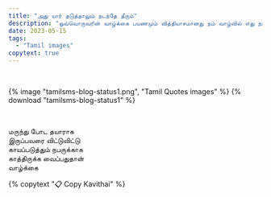 ```yaml
---
title: "அது யார் தடுத்தாலும் நடந்தே தீரும்"
description: "ஒவ்வொருவரின் வாழ்க்கை பயணமும் வித்தியாசமானது நம் வாழ்வில் எது நடக்க வேண்டும் என்று இருக்கிறதோ அது யார் தடுத்தாலும் நடந்தே தீரும்"
date: 2023-05-15
tags:
  - "Tamil images"
copytext: true
---
```


&nbsp;

{% image "tamilsms-blog-status1.png", "Tamil Quotes images" %}
{% download "tamilsms-blog-status1" %}

&nbsp;

<div id="getkavithai">

மருந்து போட தயாராக  
இருப்பவரை விட்டுவிட்டு  
காயப்படுத்தும் நபருக்காக  
காத்திருக்க வைப்பதுதான்  
வாழ்க்கை

</div>

{% copytext "📋 Copy Kavithai" %}
